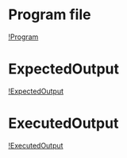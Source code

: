 # Program file
[!Program](Program.py)

# ExpectedOutput
[!ExpectedOutput](ExpectedOutput.png)

# ExecutedOutput
[!ExecutedOutput](ExecutedOutput.png)
